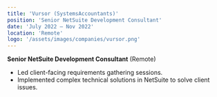 ```yaml
---
title: 'Vursor (SystemsAccountants)'
position: 'Senior NetSuite Development Consultant'
date: 'July 2022 – Nov 2022'
location: 'Remote'
logo: '/assets/images/companies/vursor.png'
---
```


**Senior NetSuite Development Consultant** (Remote)

- Led client-facing requirements gathering sessions.
- Implemented complex technical solutions in NetSuite to solve client issues.

